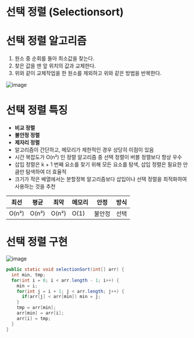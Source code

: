 선택 정렬 (Selectionsort)
=========================

# 선택 정렬 알고리즘

1. 원소 중 순회를 돌아 최소값을 찾는다.
2. 찾은 값을 맨 앞 위치의 값과 교체한다.
3. 위와 같이 교체작업을 한 원소를 제외하고 위와 같은 방법을 반복한다.

![image](https://upload.wikimedia.org/wikipedia/commons/thumb/b/b0/Selection_sort_animation.gif/220px-Selection_sort_animation.gif)

# 선택 정렬 특징

- **비교 정렬**
- **불안정 정렬**
- **제자리 정렬**
- 알고리즘이 간단하고, 메모리가 제한적인 경우 상당히 이점이 있음
- 시간 복잡도가 O(n²) 인 정렬 알고리즘 중 선택 정렬이 버블 정렬보다 항상 우수
- 삽입 정렬은 k + 1 번째 요소를 찾기 위해 모든 요소를 탐색, 삽입 정렬은 필요한 만큼만 탐색하여 더 효율적
- 크기가 작은 배열에서는 분할정복 알고리즘보다 삽입이나 선택 정렬을 최적화하여 사용하는 것을 추천


최선|평균|최악|메모리|안정|방식|
---|---|---|---|---|---|
O(n²)|O(n²)|O(n²)|O(1)|불안정|선택|

# 선택 정렬 구현

![image](https://upload.wikimedia.org/wikipedia/commons/9/94/Selection-Sort-Animation.gif)

```java
public static void selectionSort(int[] arr) {
  int min, tmp;
  for(int i = 0; i < arr.length - 1; i++) {
    min = i;
    for(int j = i + 1; j < arr.length; j++) {
      if(arr[j] < arr[min]) min = j;
    }
    tmp = arr[min];
    arr[min] = arr[i];
    arr[i] = tmp;
  }
}
```
